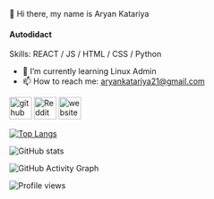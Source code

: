 <!-- [![Anurag's GitHub stats](https://github-readme-stats.vercel.app/api?username=AryanKatariya)](https://github.com/anuraghazra/github-readme-stats)
![Anurag's GitHub stats](https://github-readme-stats.vercel.app/api?username=AryanKatariya&count_private=true)
![Anurag's GitHub stats](https://github-readme-stats.vercel.app/api?username=AryanKatariya&show_icons=true)
![Anurag's GitHub stats](https://github-readme-stats.vercel.app/api?username=AryanKatariya&show_icons=true&theme=radical) -->

👋 Hi there, my name is Aryan Katariya
#### Autodidact

Skills: REACT / JS / HTML / CSS / Python 

- 🌱 I’m currently learning Linux Admin 
- 📫 How to reach me: aryankatariya21@gmail.com 


[<img src='https://cdn.jsdelivr.net/npm/simple-icons@3.0.1/icons/github.svg' alt='github' height='40'>](https://github.com/AryanKatariya)  [<img src='https://cdn.jsdelivr.net/npm/simple-icons@3.0.1/icons/reddit.svg' alt='Reddit' height='40'>](https://www.reddit.com/user/Shadynik)  [<img src='https://cdn.jsdelivr.net/npm/simple-icons@3.0.1/icons/icloud.svg' alt='website' height='40'>](https://aryankatariya.github.io/)  

[![Top Langs](https://github-readme-stats.vercel.app/api/top-langs/?username=AryanKatariya)](https://github.com/anuraghazra/github-readme-stats)

![GitHub stats](https://github-readme-stats.vercel.app/api?username=AryanKatariya&show_icons=true)  

![GitHub Activity Graph](https://activity-graph.herokuapp.com/graph?username=AryanKatariya)  

![Profile views](https://gpvc.arturio.dev/AryanKatariya)  

